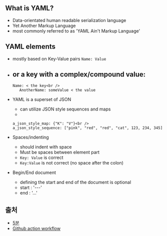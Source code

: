 ## What is YAML?

- Data-orientated human readable serialization language
- Yet Another Markup Language
- most commonly referred to as 'YAML Ain't Markup Language'

## YAML elements

- mostly based on Key-Value pairs ```Name: Value```
- or a key with a complex/compound value:
  - 
  ```
  Name: < the key<br />
     AnotherName: someValue < the value
  ```
- YAML is a superset of JSON
  - can utilize JSON style sequences and maps
  -
  ```
  a_json_style_map: {"K": "V"}<br />
  a_json_style_sequence: ["pink", "red", "red", "cat", 123, 234, 345]
  ```

- Spaces/indenting
  - should indent with space
  - Must be spaces between element part
  - ```Key: Value``` is correct
  - ```Key:Value``` is not correct (no space after the colon)

- Begin/End document
  - defining the start and end of the document is optional
  - start : '---' 
  - end : '...'
  
## 출처
- [5분](https://www.codeproject.com/Articles/1214409/Learn-YAML-in-five-minutes)
- [Github action workflow](https://docs.github.com/en/actions/reference/workflow-syntax-for-github-actions)
